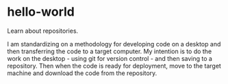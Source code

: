 # hello-world
Learn about repositories.


I am standardizing on a methodology for developing code on a desktop and then transferring the code to a target computer.  My intention is to do the work on the desktop - using git for version control - and then saving to a repository. Then when the code is ready for deployment, move to the target machine and download the code from the repository.

